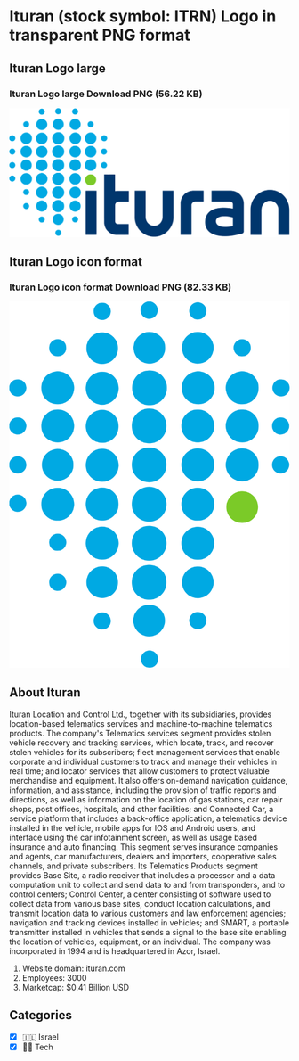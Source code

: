 # Ituran (stock symbol: ITRN) Logo in transparent PNG format

## Ituran Logo large

### Ituran Logo large Download PNG (56.22 KB)

![Ituran Logo large Download PNG (56.22 KB)](/img/orig/ITRN_BIG-49402679.png)

## Ituran Logo icon format

### Ituran Logo icon format Download PNG (82.33 KB)

![Ituran Logo icon format Download PNG (82.33 KB)](/img/orig/ITRN-83690d10.png)

## About Ituran

Ituran Location and Control Ltd., together with its subsidiaries, provides location-based telematics services and machine-to-machine telematics products. The company's Telematics services segment provides stolen vehicle recovery and tracking services, which locate, track, and recover stolen vehicles for its subscribers; fleet management services that enable corporate and individual customers to track and manage their vehicles in real time; and locator services that allow customers to protect valuable merchandise and equipment. It also offers on-demand navigation guidance, information, and assistance, including the provision of traffic reports and directions, as well as information on the location of gas stations, car repair shops, post offices, hospitals, and other facilities; and Connected Car, a service platform that includes a back-office application, a telematics device installed in the vehicle, mobile apps for IOS and Android users, and interface using the car infotainment screen, as well as usage based insurance and auto financing. This segment serves insurance companies and agents, car manufacturers, dealers and importers, cooperative sales channels, and private subscribers. Its Telematics Products segment provides Base Site, a radio receiver that includes a processor and a data computation unit to collect and send data to and from transponders, and to control centers; Control Center, a center consisting of software used to collect data from various base sites, conduct location calculations, and transmit location data to various customers and law enforcement agencies; navigation and tracking devices installed in vehicles; and SMART, a portable transmitter installed in vehicles that sends a signal to the base site enabling the location of vehicles, equipment, or an individual. The company was incorporated in 1994 and is headquartered in Azor, Israel.

1. Website domain: ituran.com
2. Employees: 3000
3. Marketcap: $0.41 Billion USD


## Categories
- [x] 🇮🇱 Israel
- [x] 👩‍💻 Tech
